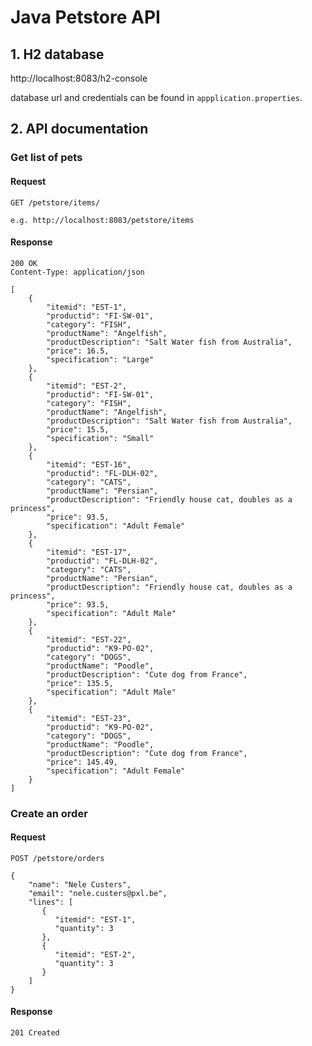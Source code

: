 # Java Petstore API

## 1. H2 database

http://localhost:8083/h2-console

database url and credentials can be found in `appplication.properties`.

## 2. API documentation

### Get list of pets

#### Request

`GET /petstore/items/`

    e.g. http://localhost:8083/petstore/items

#### Response

    200 OK
    Content-Type: application/json

    [
        {
            "itemid": "EST-1",
            "productid": "FI-SW-01",
            "category": "FISH",
            "productName": "Angelfish",
            "productDescription": "Salt Water fish from Australia",
            "price": 16.5,
            "specification": "Large"
        },
        {
            "itemid": "EST-2",
            "productid": "FI-SW-01",
            "category": "FISH",
            "productName": "Angelfish",
            "productDescription": "Salt Water fish from Australia",
            "price": 15.5,
            "specification": "Small"
        },
        {
            "itemid": "EST-16",
            "productid": "FL-DLH-02",
            "category": "CATS",
            "productName": "Persian",
            "productDescription": "Friendly house cat, doubles as a princess",
            "price": 93.5,
            "specification": "Adult Female"
        },
        {
            "itemid": "EST-17",
            "productid": "FL-DLH-02",
            "category": "CATS",
            "productName": "Persian",
            "productDescription": "Friendly house cat, doubles as a princess",
            "price": 93.5,
            "specification": "Adult Male"
        },
        {
            "itemid": "EST-22",
            "productid": "K9-PO-02",
            "category": "DOGS",
            "productName": "Poodle",
            "productDescription": "Cute dog from France",
            "price": 135.5,
            "specification": "Adult Male"
        },
        {
            "itemid": "EST-23",
            "productid": "K9-PO-02",
            "category": "DOGS",
            "productName": "Poodle",
            "productDescription": "Cute dog from France",
            "price": 145.49,
            "specification": "Adult Female"
        }
    ]

### Create an order

#### Request

`POST /petstore/orders`

   
    {
        "name": "Nele Custers",
        "email": "nele.custers@pxl.be",
        "lines": [
           {
              "itemid": "EST-1",
              "quantity": 3
           },
           {
              "itemid": "EST-2",
              "quantity": 3
           }
        ]
    }

#### Response

    201 Created
